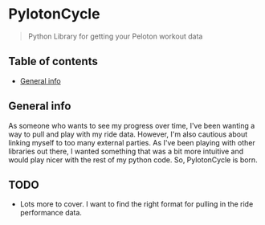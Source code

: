 # PylotonCycle
> Python Library for getting your Peloton workout data

## Table of contents
* [General info](#general-info)

## General info
As someone who wants to see my progress over time, I've been wanting a way
to pull and play with my ride data. However, I'm also cautious about linking
myself to too many external parties. As I've been playing with other libraries
out there, I wanted something that was a bit more intuitive and would play
nicer with the rest of my python code. So, PylotonCycle is born.

## TODO
* Lots more to cover. I want to find the right format for pulling in the
ride performance data.

